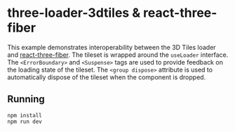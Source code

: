 # three-loader-3dtiles & react-three-fiber

This example demonstrates interoperability between the 3D Tiles loader and [react-three-fiber](https://github.com/pmndrs/react-three-fiber). The tileset is wrapped around the `useLoader` interface. The `<ErrorBoundary>` and `<Suspense>` tags are used to provide feedback on the loading state of the tileset. The `<group dispose>` attribute is used to automatically dispose of the tileset when the component is dropped.

## Running
```
npm install
npm run dev
```
